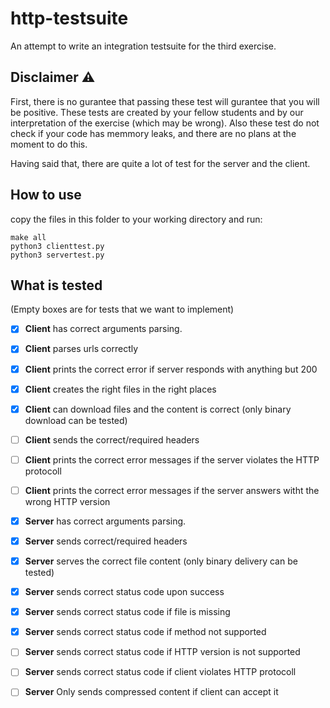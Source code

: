 # http-testsuite
An attempt to write an integration testsuite for the third exercise.

## ️Disclaimer ⚠️
First, there is no gurantee that passing these test will gurantee that you will
be positive. These tests are created by your fellow students and by our
interpretation of the exercise (which may be wrong). Also these test do not
check if your code has memmory leaks, and there are no plans at the moment 
to do this.

Having said that, there are quite a lot of test for the server and the client.

## How to use
copy the files in this folder to your working directory and run: 
```
make all
python3 clienttest.py
python3 servertest.py
```

## What is tested
(Empty boxes are for tests that we want to implement)

- [x] **Client** has correct arguments parsing.
- [x] **Client** parses urls correctly
- [x] **Client** prints the correct error if server responds with anything but 200
- [x] **Client** creates the right files in the right places
- [x] **Client** can download files and the content is correct (only binary download can be tested)
- [ ] **Client** sends the correct/required headers
- [ ] **Client** prints the correct error messages if the server violates the HTTP protocoll
- [ ] **Client** prints the correct error messages if the server answers witht the wrong HTTP version


- [x] **Server** has correct arguments parsing.
- [x] **Server** sends correct/required headers
- [x] **Server** serves the correct file content (only binary delivery can be tested)
- [x] **Server** sends correct status code upon success
- [x] **Server** sends correct status code if file is missing 
- [x] **Server** sends correct status code if method not supported
- [ ] **Server** sends correct status code if HTTP version is not supported
- [ ] **Server** sends correct status code if client violates HTTP protocoll
- [ ] **Server** Only sends compressed content if client can accept it

